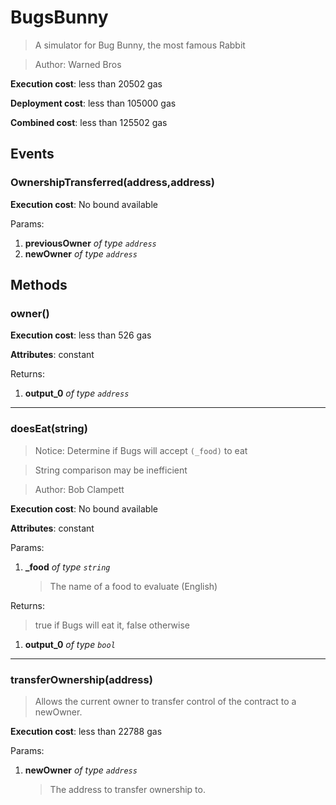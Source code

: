 # BugsBunny
> A simulator for Bug Bunny, the most famous Rabbit

> Author: Warned Bros


**Execution cost**: less than 20502 gas

**Deployment cost**: less than 105000 gas

**Combined cost**: less than 125502 gas


## Events
### OwnershipTransferred(address,address)


**Execution cost**: No bound available


Params:

1. **previousOwner** *of type `address`*
2. **newOwner** *of type `address`*


## Methods
### owner()


**Execution cost**: less than 526 gas

**Attributes**: constant



Returns:


1. **output_0** *of type `address`*

--- 
### doesEat(string)

> Notice: Determine if Bugs will accept `(_food)` to eat

> String comparison may be inefficient

> Author: Bob Clampett


**Execution cost**: No bound available

**Attributes**: constant


Params:

1. **_food** *of type `string`*
    > The name of a food to evaluate (English)

Returns:

> true if Bugs will eat it, false otherwise

1. **output_0** *of type `bool`*

--- 
### transferOwnership(address)

> Allows the current owner to transfer control of the contract to a newOwner.


**Execution cost**: less than 22788 gas


Params:

1. **newOwner** *of type `address`*
    > The address to transfer ownership to.


